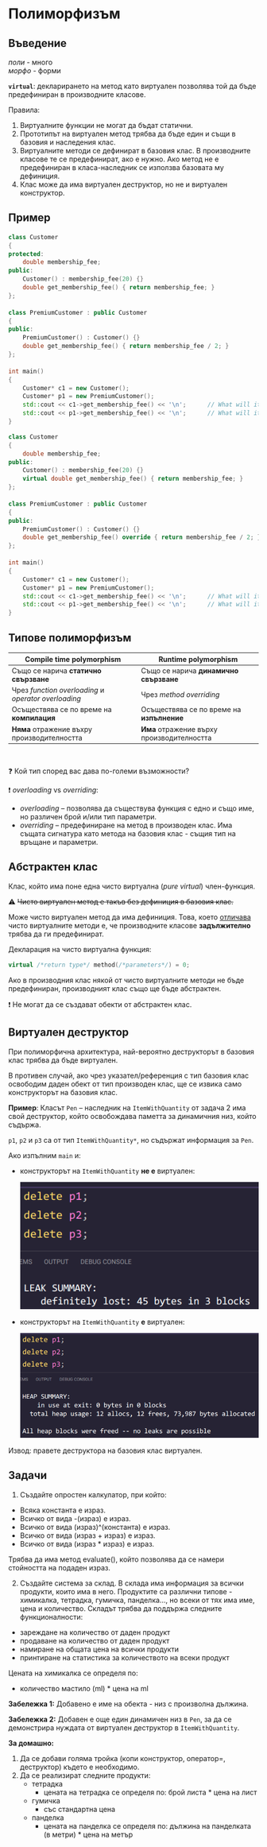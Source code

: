 # Полиморфизъм

## Въведение

*поли* - много</br>
*морфо* - форми

**`virtual`**: декларирането на метод като виртуален позволява той да бъде предефиниран в производните класове.

Правила:
1. Виртуалните функции не могат да бъдат статични.
2. Прототипът на виртуален метод трябва да бъде един и същи в базовия и наследения клас.
3. Виртуалните методи се дефинират в базовия клас. В производните класове те се предефинират, ако
   е нужно. Ако метод не е предефиниран в класа-наследник се използва базовата му дефиниция.
4. Клас може да има виртуален деструктор, но не и виртуален конструктор.

## Пример
```cpp
class Customer
{
protected:
    double membership_fee;
public:
    Customer() : membership_fee(20) {}
    double get_membership_fee() { return membership_fee; }
};

class PremiumCustomer : public Customer
{
public:
    PremiumCustomer() : Customer() {}
    double get_membership_fee() { return membership_fee / 2; }
};

int main()
{
    Customer* c1 = new Customer();
    Customer* p1 = new PremiumCustomer();
    std::cout << c1->get_membership_fee() << '\n';      // What will it print?
    std::cout << p1->get_membership_fee() << '\n';      // What will it print?
}
```

```cpp
class Customer
{
    double membership_fee;
public:
    Customer() : membership_fee(20) {}
    virtual double get_membership_fee() { return membership_fee; }
};

class PremiumCustomer : public Customer
{
public:
    PremiumCustomer() : Customer() {}
    double get_membership_fee() override { return membership_fee / 2; }
};

int main()
{
    Customer* c1 = new Customer();
    Customer* p1 = new PremiumCustomer();
    std::cout << c1->get_membership_fee() << '\n';      // What will it print?
    std::cout << p1->get_membership_fee() << '\n';      // What will it print?
}
```

## Типове полиморфизъм

| Compile time polymorphism | Runtime polymorphism |
| --- | --- |
| Също се нарича **статично свързване** | Също се нарича **динамично свързване** |
| Чрез *function overloading* и *operator overloading* | Чрез *method overriding* |
| Осъществява се по време на **компилация** | Осъществява се по време на **изпълнение** |
| **Няма** отражение въхру производителността | **Има** отражение върху производителността |

&nbsp;

:question: Кой тип според вас дава по-големи възможности?

:exclamation: *overloading* vs *overriding*:
- *overloading* – позволява да съществува функция с едно и също име,
  но различен брой и/или тип параметри.
- *overriding* – предефиниране на метод в производен клас. Има същата сигнатура
  като метода на базовия клас - същия тип на връщане и параметри.

## Абстрактен клас
Клас, който има поне една чисто виртуална (*pure virtual*) член-функция.

:warning: ~~Чисто виртуален метод е такъв без дефиниция в базовия клас.~~

Може чисто виртуален метод да има дефиниция. Това, което
[отличава](https://en.cppreference.com/book/intro/abstract_classes)
чисто виртуалните методи е, че производните класове **задължително**
трябва да ги предефинират.

Декларация на чисто виртуална функция:
```cpp
virtual /*return type*/ method(/*parameters*/) = 0;
```

Ако в производния клас някой от чисто виртуалните методи не бъде
предефиниран, производният клас също ще бъде абстрактен.

:exclamation: Не могат да се създават обекти от абстрактен клас.

## Виртуален деструктор
При полиморфична архитектура, най-вероятно деструкторът
в базовия клас трябва да бъде виртуален.

В противен случай, ако чрез указател/референция с тип базовия клас
освободим даден обект от тип производен клас, ще се извика
само конструкторът на базовия клас.

**Пример**: Класът `Pen` – наследник на `ItemWithQuantity` от задача 2
има свой деструктор, който освобождава паметта за динамичния низ, който съдържа.

`p1`, `p2` и `p3` са от тип `ItemWithQuantity*`, но съдържат информация за `Pen`.

Ако изпълним `main` и:
- конструкторът на `ItemWithQuantity` **не е** виртуален:

  ![Destructor of base class is not virtual](../img/12-01-no-virtual-destr.png)

- конструкторът на `ItemWithQuantity` **е** виртуален:

  ![Destructor of base class is virtual](../img/12-02-virtual-destr.png)

Извод: правете деструктора на базовия клас виртуален.

## Задачи

1. Създайте опростен калкулатор, при който:
- Всяка константа е израз.
- Всичко от вида -(израз) е израз.
- Всичко от вида (израз)^(константа) е израз.
- Всичко от вида (израз + израз) е израз.
- Всичко от вида (израз * израз) е израз.

Трябва да има метод evaluate(), който позволява да се намери стойността на подаден израз.

2. Създайте система за склад. В склада има информация за всички продукти, които има в него. Продуктите са различни типове - химикалка, тетрадка, гумичка, панделка..., но всеки от тях има име, цена и количество. Складът трябва да поддържа следните функционалности:
- зареждане на количество от даден продукт
- продаване на количество от даден продукт
- намиране на общата цена на всички продукти
- принтиране на статистика за количеството на всеки продукт

Цената на химикалка се определя по:
- количество мастило (ml) * цена на ml

**Забележка 1:** Добавено е име на обекта - низ с произволна дължина.

**Забележка 2:** Добавен е още един динамичен низ в `Pen`, за да се демонстрира нуждата
от виртуален деструктор в `ItemWithQuantity`.

**За домашно:**
1. Да се добави голяма тройка (копи конструктор, оператор=, деструктор) където е необходимо.
2. Да се реализират следните продукти:
   - тетрадка
     - цената на тетрадка се определя по: брой листа * цена на лист
   - гумичка
     - със стандартна цена
   - панделка
     - цената на панделка се определя по: дължина на панделката (в метри) * цена на метър
